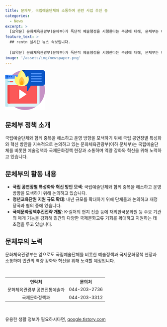 ```yaml
---
title: 문체부, 국립예술단체와 소통하여 관련 사업 추진 중
categories:
  - News
excerpt: >
  [요약문] 문화체육관광부(문체부)가 독단적 예술행정을 시행한다는 주장에 대해, 문체부는 예술단체와의 협의를 통해 국립예술단체의 청년 교육단원 사업을 추진한다고 설명하며, 국제문화정책추진전략을 통해 국제 문화교류를 강화하고 지원한다고 밝혔습니다. 또한, 앞으로도 예술정책과 국제문화정책 현장과 소통하며 노력할 것이라고 전했습니다.
feature_text: >
  ## rentn 실시간 뉴스 속보입니다.

  [요약문] 문화체육관광부(문체부)가 독단적 예술행정을 시행한다는 주장에 대해, 문체부는 예술단체와의 협의를 통해 국립예술단체의 청년 교육단원 사업을 추진한다고 설명하며, 국제문화정책추진전략을 통해 국제 문화교류를 강화하고 지원한다고 밝혔습니다. 또한, 앞으로도 예술정책과 국제문화정책 현장과 소통하며 노력할 것이라고 전했습니다.
image: '/assets/img/newspaper.png'
---
```


<p><img src="/assets/img/news.png" alt="rentncar 속보" /></p>

<h2 data-ke-size="size26">문체부 정책 소개</h2>

<p>국립예술단체와 함께 중복을 해소하고 운영 방향을 모색하기 위해 국립 공연장별 특성화와 혁신 방안을 지속적으로 논의하고 있는 문화체육관광부(이하 문체부)는 국립예술단체를 비롯한 예술정책과 국제문화정책 현장과 소통하며 역량 강화와 혁신을 위해 노력하고 있습니다.</p>

<h2 data-ke-size="size26">문체부의 활동 내용</h2>

<ul>
  <li><b>국립 공연장별 특성화와 혁신 방안 모색</b>: 국립예술단체와 함께 중복을 해소하고 운영 방향을 모색하기 위해 논의하고 있습니다.</li>
  <li><b>청년교육단원 지원 규모 확대</b>: 내년 규모를 확대하기 위해 단체들과 논의하고 재정 당국과 협의 중에 있습니다.</li>
  <li><b>국제문화정책추진전략 개발</b>: K-컬처의 현지 진출 등에 재외한국문화원 등 주요 기관의 매개 기능을 강화해 민간의 다양한 국제문화교류 기회를 확대하고 지원하는 데 초점을 두고 있습니다.</li>
</ul>

<h2 data-ke-size="size26">문체부의 노력</h2>

<p>문화체육관광부는 앞으로도 국립예술단체를 비롯한 예술정책과 국제문화정책 현장과 소통하며 민관의 역량 강화와 혁신을 위해 노력할 예정입니다.</p>

<p data-ke-size="size16">&nbsp;</p>

<table>
  <tbody>
    <tr>
      <td style="text-align: center; height: 17px;"><b>연락처</b></td>
      <td style="text-align: center; height: 17px;"><b>문의처</b></td>
    </tr>
    <tr>
      <td style="text-align: center; height: 17px;">문화체육관광부 공연전통예술과</td>
      <td style="text-align: center; height: 17px;">044-203-2736</td>
    </tr>
    <tr>
      <td style="text-align: center; height: 17px;">국제문화정책과</td>
      <td style="text-align: center; height: 17px;">044-203-3312</td>
    </tr>
  </tbody>
</table>

<p data-ke-size="size16">&nbsp;</p>
유용한 생활 정보가 필요하시다면, <a href="https://qoogle.tistory.com" rel="dofollow">qoogle.tistory.com</a>



